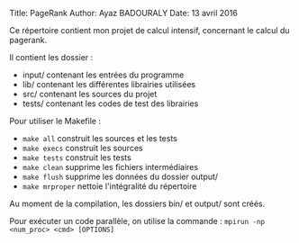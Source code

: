 Title:  PageRank
Author: Ayaz BADOURALY
Date:   13 avril 2016

Ce répertoire contient mon projet de calcul intensif, concernant
le calcul du pagerank.

Il contient les dossier :
  -  input/ contenant les entrées du programme
  -  lib/   contenant les différentes librairies utilisées
  -  src/   contenant les sources du projet
  -  tests/ contenant les codes de test des librairies

Pour utiliser le Makefile :
  -  `make all`      construit les sources et les tests
  -  `make execs`    construit les sources
  -  `make tests`    construit les tests
  -  `make clean`    supprime les fichiers intermédiaires
  -  `make flush`    supprime les données du dossier output/
  -  `make mrproper` nettoie l'intégralité du répertoire

Au moment de la compilation, les dossiers bin/ et output/ sont créés.

Pour exécuter un code parallèle, on utilise la commande :
  `mpirun -np <num_proc> <cmd> [OPTIONS]`

